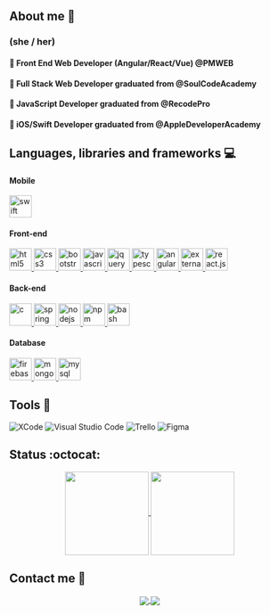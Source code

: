 ## About me :rainbow:
### (she / her)

#### :small_orange_diamond: Front End Web Developer (Angular/React/Vue) @PMWEB 
#### :small_orange_diamond: Full Stack Web Developer graduated from @SoulCodeAcademy
#### :small_orange_diamond: JavaScript Developer graduated from @RecodePro
#### :small_orange_diamond: iOS/Swift Developer graduated from @AppleDeveloperAcademy

## Languages, libraries and frameworks :computer: 

#### Mobile
<img src="https://www.vectorlogo.zone/logos/swift/swift-icon.svg" alt="swift" title="SWIFT" width="40" height="40"/>

#### Front-end
<a href="https://developer.mozilla.org/pt-BR/docs/Web/HTML">
    <img src="https://cdn.jsdelivr.net/gh/devicons/devicon/icons/html5/html5-plain.svg" alt="html5" width="40"
        height="40" title="html5" />
</a>
<a href="https://developer.mozilla.org/pt-BR/docs/Web/CSS">
    <img src="https://cdn.jsdelivr.net/gh/devicons/devicon/icons/css3/css3-plain.svg" alt="css3" width="40"
        height="40" title="css3" />
</a>
<a href="https://getbootstrap.com/">
    <img src="https://cdn.jsdelivr.net/gh/devicons/devicon/icons/bootstrap/bootstrap-original.svg" alt="bootstrap"
        width="40" height="40" title="bootstrap" />
</a>
<a href="https://developer.mozilla.org/en-US/docs/Web/JavaScript">
    <img src="https://cdn.jsdelivr.net/gh/devicons/devicon/icons/javascript/javascript-original.svg" alt="javascript"
        width="40" height="40" title="javascript" />
</a>
<a href="https://jquery.com/">
    <img src="https://cdn.jsdelivr.net/gh/devicons/devicon/icons/jquery/jquery-plain-wordmark.svg" alt="jquery"
        width="40" height="40" title="jquery" />
</a>
<a href="https://www.typescriptlang.org/">
    <img src="https://cdn.jsdelivr.net/gh/devicons/devicon/icons/typescript/typescript-original.svg" alt="typescript"
        width="40" height="40" title="typescript" />
</a>
<a href="https://angular.io/">
    <img src="https://cdn.jsdelivr.net/gh/devicons/devicon/icons/angularjs/angularjs-original.svg" alt="angular"
        width="40" height="40" title="angular" />
</a>
<a href="https://vuejs.org/">
    <img width="40" height="40" title="vue.js" src="https://img.icons8.com/external-tal-revivo-shadow-tal-revivo/40/external-vuejs-an-open-source-javascript-framework-for-building-user-interfaces-and-single-page-applications-logo-shadow-tal-revivo.png" alt="external-vuejs-an-open-source-javascript-framework-for-building-user-interfaces-and-single-page-applications-logo-shadow-tal-revivo"/>
</a>
<a href="https://react.dev/">
    <img width="40" height="40" title="react.js" src="https://upload.wikimedia.org/wikipedia/commons/thumb/a/a7/React-icon.svg/800px-React-icon.svg.png"/>
</a>


#### Back-end

<a href="https://devdocs.io/c/">
    <img src="https://cdn.jsdelivr.net/gh/devicons/devicon/icons/c/c-line.svg" alt="c" width="40"
        height="40" title="c" />
</a>

<a href="https://spring.io/">
    <img src="https://cdn.jsdelivr.net/gh/devicons/devicon/icons/spring/spring-original.svg" alt="spring" width="40"
        height="40" title="spring" />
</a>
<a href="https://nodejs.org">
    <img src="https://cdn.jsdelivr.net/gh/devicons/devicon/icons/nodejs/nodejs-original.svg" alt="nodejs" width="40"
        height="40" title="nodejs" />
</a>
<a href="https://www.npmjs.com/">
    <img src="https://cdn.jsdelivr.net/gh/devicons/devicon/icons/npm/npm-original-wordmark.svg" alt="npm" width="40"
        height="40" title="npm" />
</a>
<a href="https://devdocs.io/bash/">
    <img src="https://cdn.jsdelivr.net/gh/devicons/devicon/icons/bash/bash-original.svg" alt="bash" width="40"
        height="40" title="bash" />
</a>

#### Database
<a href="https://firebase.google.com/">
    <img src="https://cdn.jsdelivr.net/gh/devicons/devicon/icons/firebase/firebase-plain.svg" alt="firebase" width="40"
        height="40" title="firebase" />
</a>
<a href="https://www.mongodb.com/">
    <img src="https://cdn.jsdelivr.net/gh/devicons/devicon/icons/mongodb/mongodb-original-wordmark.svg" alt="mongodb"
        width="40" height="40" title="mongodb" />
</a>
<a href="https://www.mysql.com/">
    <img src="https://cdn.jsdelivr.net/gh/devicons/devicon/icons/mysql/mysql-original-wordmark.svg" alt="mysql"
        width="40" height="40" title="mysql" />
</a>
</p>

## Tools :wrench:

![XCode](https://img.shields.io/badge/-X%20Code-333333?style=flat&logo=X-code&logoColor=007ACC)
![Visual Studio
Code](https://img.shields.io/badge/-Visual%20Studio%20Code-333333?style=flat&logo=visual-studio-code&logoColor=007ACC)
![Trello](https://img.shields.io/badge/-Trello-333333?style=flat&logo=trello&logoColor=007ACC)
![Figma](https://img.shields.io/badge/-Figma-333333?style=flat&logo=figma&logoColor=007ACC)

## Status :octocat:

<p align="center">
    <a href="https://github.com/altgsp">
        <img align="center" height="150em"
            src="https://github-readme-stats.vercel.app/api?username=altgsp&show_icons=true&include_all_commits=true&count_private=true&theme=onedark" />
    </a>
    <a href="https://github.com/altgsp">
        <img align="center" height="150em"
            src="https://github-readme-stats.vercel.app/api/top-langs/?username=altgsp&show_icons=true&include_all_commits=true&hide=html&count_private=true&layout=compact&theme=onedark" />
    </a>

## Contact me :email:
  
<p align="center">
    <a href="https:/www.linkedin.com/in/gesantosp/">
        <img align="center"
            src="https://img.shields.io/badge/LinkedIn-1C1C1C?style=for-the-badge&logo=linkedin&logoColor=00FFFF" </a>
        <a href="mailto:geisa.santos.dir@gmail.com">
            <img align="center"
                src="https://img.shields.io/badge/Gmail-1C1C1C?style=for-the-badge&logo=gmail&logoColor=00FFFF" />
        </a>
</p>


